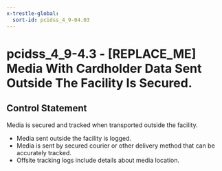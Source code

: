 ```yaml
---
x-trestle-global:
  sort-id: pcidss_4_9-04.03
---
```


# pcidss_4_9-4.3 - \[REPLACE_ME\] Media With Cardholder Data Sent Outside The Facility Is Secured.

## Control Statement

Media is secured and tracked when transported outside the facility.
- Media sent outside the facility is logged.
- Media is sent by secured courier or other delivery method that can be accurately
tracked.
- Offsite tracking logs include details about media location.
